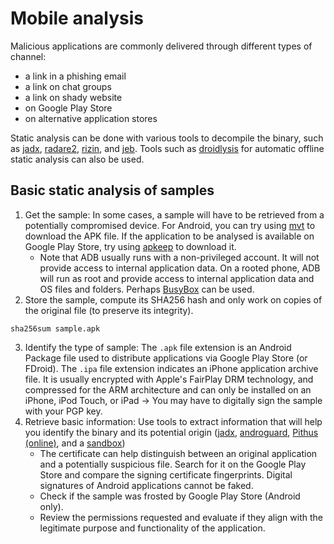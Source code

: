 # Mobile analysis

Malicious applications are commonly delivered through different types of channel:

* a link in a phishing email
* a link on chat groups
* a link on shady website
* on Google Play Store
* on alternative application stores

Static analysis can be done with various tools to decompile the binary, such as [jadx](https://testlab.tymyrddin.dev/docs/dfir/jadx), [radare2](https://testlab.tymyrddin.dev/docs/dis/r2), [rizin](https://testlab.tymyrddin.dev/docs/dis/rizin), and [jeb](https://testlab.tymyrddin.dev/docs/dis/rizin). Tools such as [droidlysis](https://testlab.tymyrddin.dev/docs/dfir/droidlysis) for automatic offline static analysis can also be used.

## Basic static analysis of samples

1. Get the sample: In some cases, a sample will have to be retrieved from a potentially compromised device. For Android, you can try using [mvt](https://testlab.tymyrddin.dev/docs/dfir/mvt) to download the APK file. If the application to be analysed is available on Google Play Store, try using [apkeep](https://testlab.tymyrddin.dev/docs/dfir/apkeep) to download it. 
   * Note that ADB usually runs with a non-privileged account. It will not provide access to internal application data. On a rooted phone, ADB will run as root and provide access to internal application data and OS files and folders. Perhaps [BusyBox](https://testlab.tymyrddin.dev/docs/dfir/busybox) can be used.
2. Store the sample, compute its SHA256 hash and only work on copies of the original file (to preserve its integrity).

```text
sha256sum sample.apk
```

3. Identify the type of sample: The `.apk` file extension is an Android Package file used to distribute applications via Google Play Store (or FDroid). The `.ipa` file extension indicates an iPhone application archive file. It is usually encrypted with Apple's FairPlay DRM technology, and compressed for the ARM architecture and can only be installed on an iPhone, iPod Touch, or iPad -> You may have to digitally sign the sample with your PGP key.
4. Retrieve basic information: Use tools to extract information that will help you identify the binary and its potential origin ([jadx](https://testlab.tymyrddin.dev/docs/dfir/jadx), [androguard](https://testlab.tymyrddin.dev/docs/dfir/androguard), [Pithus (online)](https://testlab.tymyrddin.dev/docs/dfir/pithus), and a [sandbox](https://testlab.tymyrddin.dev/docs/phishing/sandbox))
    * The certificate can help distinguish between an original application and a potentially suspicious file. Search for it on the Google Play Store and compare the signing certificate fingerprints. Digital signatures of Android applications cannot be faked. 
    * Check if the sample was frosted by Google Play Store (Android only).
    * Review the permissions requested and evaluate if they align with the legitimate purpose and functionality of the application.
